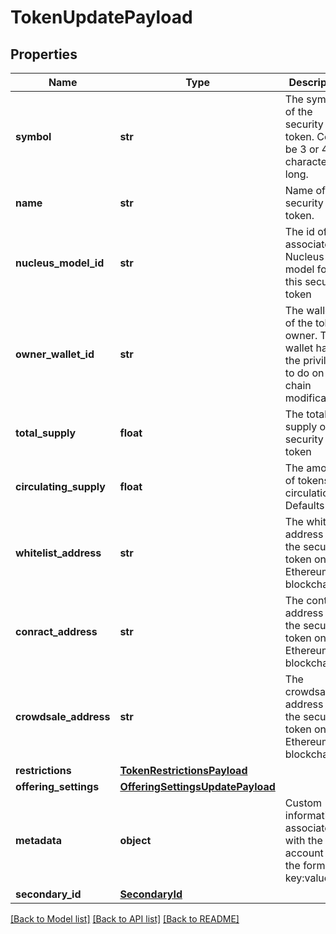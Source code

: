 # TokenUpdatePayload

## Properties
Name | Type | Description | Notes
------------ | ------------- | ------------- | -------------
**symbol** | **str** | The symbol of the security token. Could be 3 or 4 characters long. | [optional] 
**name** | **str** | Name of the security token. | [optional] 
**nucleus_model_id** | **str** | The id of the associated Nucleus model for this security token | [optional] 
**owner_wallet_id** | **str** | The wallet id of the token owner. This wallet has the privileges to do on-chain modifications | [optional] 
**total_supply** | **float** | The total supply of the security token | [optional] 
**circulating_supply** | **float** | The amount of tokens in circulation. Defaults to 0 | [optional] 
**whitelist_address** | **str** | The whitelist address of the security token on the Ethereum blockchain | [optional] 
**conract_address** | **str** | The contract address of the security token on the Ethereum blockchain | [optional] 
**crowdsale_address** | **str** | The crowdsale address of the security token on the Ethereum blockchain | [optional] 
**restrictions** | [**TokenRestrictionsPayload**](TokenRestrictionsPayload.md) |  | [optional] 
**offering_settings** | [**OfferingSettingsUpdatePayload**](OfferingSettingsUpdatePayload.md) |  | [optional] 
**metadata** | **object** | Custom information associated with the account in the format key:value | [optional] 
**secondary_id** | [**SecondaryId**](SecondaryId.md) |  | [optional] 

[[Back to Model list]](../README.md#documentation-for-models) [[Back to API list]](../README.md#documentation-for-api-endpoints) [[Back to README]](../README.md)


